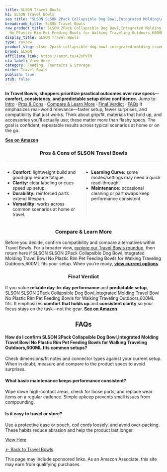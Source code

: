 ```yaml
---
title: SLSON Travel Bowls
h1: SLSON Travel Bowls
seo_title: "SLSON SLSON 2Pack Collapsible Dog Bowl,Integrated Molding\u2026"
breadcrumb_title: SLSON Travel Bowls
raw_product_title: SLSON 2Pack Collapsible Dog Bowl,Integrated Molding Travel Bowl
  No Plastic Rim Pet Feeding Bowls for Walking Traveling Outdoors,600ML
display_title: SLSON Travel Bowls
type: review
product_slug: slson-2pack-collapsible-dog-bowl-integrated-molding-travel-bowl-no-plas-ddd6741d
brand: SLSON
affiliate_link: https://amzn.to/42nPVTM
cta_label: View Here
category: Feeding, Fountains & Storage
niche: Travel Bowls
publish: true
stub: false
---
```


<div id="intro" class="full-width"><p><strong>In Travel Bowls, shoppers prioritize practical outcomes over raw specs&mdash;comfort, consistency, and predictable setup drive confidence.</strong> Jump to: <a href="#intro">Intro</a> · <a href="#pros-cons">Pros &amp; Cons</a> · <a href="#compare-more">Compare &amp; Learn More</a> · <a href="#verdict">Final Verdict</a> · <a href="#faqs">FAQs</a> It emphasizes real-world relevance&mdash;faster setup, fewer surprises, and compatibility that just works. Think about grip/fit, materials that hold up, and accessories you’ll actually use; these matter more than flashy specs. The goal is confident, repeatable results across typical scenarios at home or on the go.</p><p><a href="https://amzn.to/42nPVTM" rel="nofollow sponsored noopener" target="_blank"><strong>See on Amazon</strong></a></p></div>
<h3 id="pros-cons" style="text-align:center;">Pros &amp; Cons of SLSON Travel Bowls</h3>
<div class="pc-grid" style="display:grid;grid-template-columns:1fr 1fr;gap:16px;border-top:1px solid #e5e7eb;padding-top:12px;">
  <ul>
    <li><strong>Comfort:</strong> lightweight build and good grip reduce fatigue.</li>
    <li><strong>Clarity:</strong> clear labeling or cues speed up setup.</li>
    <li><strong>Durability:</strong> reinforced parts extend lifespan.</li>
    <li><strong>Versatility:</strong> works across common scenarios at home or travel.</li>
  </ul>
  <ul style="border-left:1px solid #e5e7eb;padding-left:16px;">
    <li><strong>Learning Curve:</strong> some modes/settings may need a quick read-through.</li>
    <li><strong>Maintenance:</strong> occasional cleaning or part swaps keep performance consistent.</li>
  </ul>
</div>


<h3 id="compare-more" style="text-align:center;">Compare &amp; Learn More</h3>
<p>Before you decide, confirm compatibility and compare alternatives within Travel Bowls. For a broader view, <a href="#">explore our Travel Bowls roundup</a>, then return here if SLSON SLSON 2Pack Collapsible Dog Bowl,Integrated Molding Travel Bowl No Plastic Rim Pet Feeding Bowls for Walking Traveling Outdoors,600ML fits your setup. When you’re ready, <a href="https://amzn.to/42nPVTM" rel="nofollow sponsored noopener" target="_blank"><strong>view current options</strong></a>.</p>

<h3 id="verdict" style="text-align:center;">Final Verdict</h3>
<p>If you value <strong>reliable day-to-day performance</strong> and <strong>predictable setup</strong>, SLSON SLSON 2Pack Collapsible Dog Bowl,Integrated Molding Travel Bowl No Plastic Rim Pet Feeding Bowls for Walking Traveling Outdoors,600ML fits. It emphasizes <strong>comfort that holds up</strong> and <strong>consistent clarity</strong> so your focus stays on the task&mdash;not the gear. <a href="https://amzn.to/42nPVTM" rel="nofollow sponsored noopener" target="_blank"><strong>See on Amazon</strong></a></p>

<h2 id="faqs" style="text-align:center;">FAQs</h2>
<h4><strong>How do I confirm SLSON 2Pack Collapsible Dog Bowl,Integrated Molding Travel Bowl No Plastic Rim Pet Feeding Bowls for Walking Traveling Outdoors,600ML fits common setups?</strong></h4>
<p>Check dimensions/fit notes and connector types against your current setup. When in doubt, measure and compare to the product specs to avoid surprises.</p>
<h4><strong>What basic maintenance keeps performance consistent?</strong></h4>
<p>Wipe down high-contact areas, check for loose parts, and replace wear items on a regular cadence. Simple upkeep prevents small issues from compounding.</p>
<h4><strong>Is it easy to travel or store?</strong></h4>
<p>Use a protective case or pouch, coil cords loosely, and avoid over-packing. These habits reduce abrasion and help the product last longer.</p>

<p><a class="btn" href="https://amzn.to/42nPVTM" target="_blank" rel="nofollow sponsored noopener">View Here</a></p>
<p><a href="/roundups/feeding-fountains-storage/travel-bowls/">← Back to Travel Bowls</a></p>
<aside class="disclosure">This page may include sponsored links. As an Amazon Associate, this site may earn from qualifying purchases.</aside>
